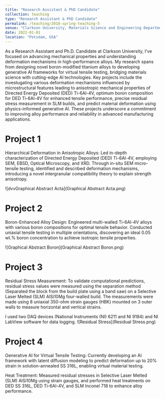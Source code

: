 ```yaml
---
title: "Research Assistant & PhD Candidate"
collection: teaching
type: "Research Assistant & PhD Candidate"
permalink: /teaching/2018-spring-teaching-5
venue: "Clarkson University, Materials Science and Engineering Department"
date: 2022-01-01
location: "Potsdam, USA"
---
```


As a Research Assistant and Ph.D. Candidate at Clarkson University, I’ve focused on advancing mechanical properties and understanding deformation mechanisms in high-performance alloys. My research spans from designing novel boron-modified titanium alloys to developing generative AI frameworks for virtual tensile testing, bridging materials science with cutting-edge AI technologies. Key projects include the investugating various deformation mechanisms influenced by microstructural features leading to anisotropic mechanical properties of Directed Energy Deposited (DED) Ti-6Al-4V, optimum boron composition for DED Ti-6Al-4V for enhanced tensile performance, precise residual stress measurement in SLM builds, and predict material deformation using physics-informed generative AI. These projects underscore a commitment to improving alloy performance and reliability in advanced manufacturing applications.

Project 1
======
Hierarchical Deformation in Anisotropic Alloys: Led in-depth characterization of Directed Energy Deposited (DED) Ti-6Al-4V, employing SEM, EBSD, Optical Microscopy, and XRD. Through in-situ SEM micro-tensile testing, identified and described deformation mechanisms, introducing a novel intergranular compatibility theory to explain strength anisotropy.

![dvvGraphical Abstract Acta](Graphical Abstract Acta.png)

Project 2
======
Boron-Enhanced Alloy Design: Engineered multi-walled Ti-6Al-4V alloys with various boron compositions for optimal tensile behavior. Conducted uniaxial tensile testing in multiple orientations, discovering an ideal 0.05 wt.% boron concentration to achieve isotropic tensile properties.

![Graphical Abstract Boron](Graphical Abstract Boron.png)

Project 3
======

Residual Stress Measurement: To validate computational predictions, residual stress values were measured using the separation method (Separated the block from the build plate using a band saw) on a Selective Laser Melted (SLM) AlSi10Mg four-walled build. The measurements were made using 8 uniaxial 350-ohm strain gauges (HBK) mounted on 3 outer walls to measure horizontal and vertical strains.

I used two DAQ devices (National Instruments (NI) 6211 and NI 9184) and NI LabView software for data logging. 
![Residual Stress](Residual Stress.png)


Project 4
======
Generative AI for Virtual Tensile Testing: Currently developing an AI framework with latent diffusion modeling to predict deformation up to 20% strain in solution-annealed SS 316L, enabling virtual material testing.

Heat Treatment: Measured residual stresses in Selective Laser Melted (SLM) AlSi10Mg using strain gauges, and performed heat treatments on DED SS 316L, DED Ti-6Al-4V, and SLM Inconel 718 to enhance alloy performance.
